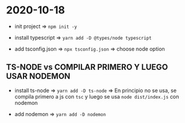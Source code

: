 # 2020-10-18

* init project => `npm init -y`

* install typescript => `yarn add -D @types/node typescript`

* add tsconfig.json => `npx tsconfig.json` => choose node option

## TS-NODE vs COMPILAR PRIMERO Y LUEGO USAR NODEMON

* install ts-node => `yarn add -D ts-node` => En principio no se usa, se compila primero a js con `tsc` y luego se usa `node dist/index.js` con nodemon

* add nodemon => `yarn add -D nodemon`
